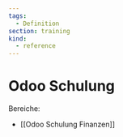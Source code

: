 ```yaml
---
tags:
  - Definition
section: training
kind:
  - reference
---
```


# Odoo Schulung

Bereiche:

- [[Odoo Schulung Finanzen]]
